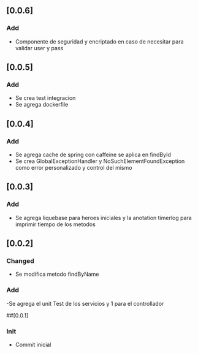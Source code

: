 ## [0.0.6]
### Add
- Componente de seguridad y encriptado en caso de necesitar para validar user y pass

## [0.0.5]
### Add
- Se crea test integracion  
- Se agrega dockerfile

## [0.0.4]
### Add
- Se agrega cache de spring con caffeine se aplica en findById
- Se crea GlobalExceptionHandler y NoSuchElementFoundException como error personalizado y control del mismo

## [0.0.3]
### Add
- Se agrega liquebase para heroes iniciales y  la anotation timerlog para imprimir tiempo de los metodos

## [0.0.2] 
### Changed
- Se modifica metodo findByName 
### Add
-Se agrega el unit Test de los servicios y 1 para el controllador

##[0.0.1] 
### Init
- Commit inicial  

